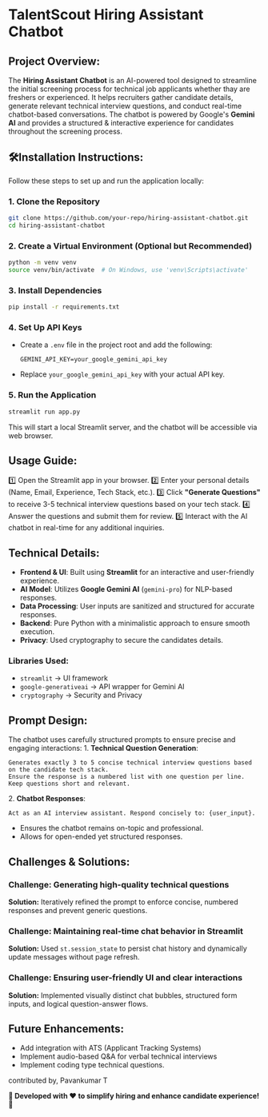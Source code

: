 # TalentScout Hiring Assistant Chatbot

## Project Overview:
The **Hiring Assistant Chatbot** is an AI-powered tool designed to streamline the initial screening process for technical job applicants whether thay are freshers or experienced. It helps recruiters gather candidate details, generate relevant technical interview questions, and conduct real-time chatbot-based conversations. The chatbot is powered by Google's **Gemini AI** and provides a structured & interactive experience for candidates throughout the screening process.

## 🛠Installation Instructions:
Follow these steps to set up and run the application locally:

### 1️. **Clone the Repository**
```bash
git clone https://github.com/your-repo/hiring-assistant-chatbot.git
cd hiring-assistant-chatbot
```

### 2. **Create a Virtual Environment (Optional but Recommended)**
```bash
python -m venv venv
source venv/bin/activate  # On Windows, use 'venv\Scripts\activate'
```

### 3️. **Install Dependencies**
```bash
pip install -r requirements.txt
```

### 4️. **Set Up API Keys**
- Create a `.env` file in the project root and add the following:
  ```env
  GEMINI_API_KEY=your_google_gemini_api_key
  ```
- Replace `your_google_gemini_api_key` with your actual API key.

### 5️. **Run the Application**
```bash
streamlit run app.py
```
This will start a local Streamlit server, and the chatbot will be accessible via web browser.

## Usage Guide:
1️⃣ Open the Streamlit app in your browser.
2️⃣ Enter your personal details (Name, Email, Experience, Tech Stack, etc.).
3️⃣ Click **"Generate Questions"** to receive 3-5 technical interview questions based on your tech stack.
4️⃣ Answer the questions and submit them for review.
5️⃣ Interact with the AI chatbot in real-time for any additional inquiries.

## Technical Details:
- **Frontend & UI**: Built using **Streamlit** for an interactive and user-friendly experience.
- **AI Model**: Utilizes **Google Gemini AI** (`gemini-pro`) for NLP-based responses.
- **Data Processing**: User inputs are sanitized and structured for accurate responses.
- **Backend**: Pure Python with a minimalistic approach to ensure smooth execution.
- **Privacy**: Used cryptography to secure the candidates details.

### Libraries Used:
- `streamlit` → UI framework
- `google-generativeai` → API wrapper for Gemini AI
- `cryptography` → Security and Privacy

## Prompt Design:
The chatbot uses carefully structured prompts to ensure precise and engaging interactions:
1️. **Technical Question Generation**:
   ```text
   Generates exactly 3 to 5 concise technical interview questions based on the candidate tech stack.
   Ensure the response is a numbered list with one question per line. Keep questions short and relevant.
   ```
2️. **Chatbot Responses**:
   ```text
   Act as an AI interview assistant. Respond concisely to: {user_input}.
   ```
   - Ensures the chatbot remains on-topic and professional.
   - Allows for open-ended yet structured responses.

## Challenges & Solutions:
### **Challenge: Generating high-quality technical questions**
**Solution:** Iteratively refined the prompt to enforce concise, numbered responses and prevent generic questions.

### **Challenge: Maintaining real-time chat behavior in Streamlit**
**Solution:** Used `st.session_state` to persist chat history and dynamically update messages without page refresh.

### **Challenge: Ensuring user-friendly UI and clear interactions**
**Solution:** Implemented visually distinct chat bubbles, structured form inputs, and logical question-answer flows.

## Future Enhancements:
-  Add integration with ATS (Applicant Tracking Systems)
-  Implement audio-based Q&A for verbal technical interviews
-  Implement coding type technical questions.

contributed by,
Pavankumar T

**📢 Developed with ❤️ to simplify hiring and enhance candidate experience! 🚀**

